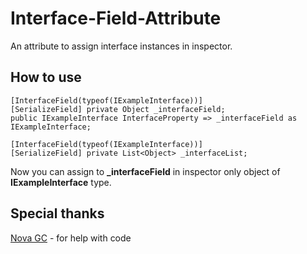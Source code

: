 # Interface-Field-Attribute
An attribute to assign interface instances in inspector.

## How to use
```
[InterfaceField(typeof(IExampleInterface))]
[SerializeField] private Object _interfaceField;
public IExampleInterface InterfaceProperty => _interfaceField as IExampleInterface;
```

```
[InterfaceField(typeof(IExampleInterface))]
[SerializeField] private List<Object> _interfaceList;
```

Now you can assign to **_interfaceField** in inspector only object of **IExampleInterface** type.

## Special thanks
[Nova GC](https://github.com/novagc) - for help with code
